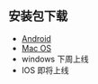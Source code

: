 ## 安装包下载
- <a href="https://github.com/gtjiasuqi/gtjiasuqi/releases/download/1.0.0/gtjiasuqi.apk"> Android </a>
- <a href="https://github.com/getfotiaoqiang/download/releases/download/V2.1.3/fotiaoqiang_darwin_amd64_install.dmg"> Mac OS </a>
- windows 下周上线
- IOS 即将上线
